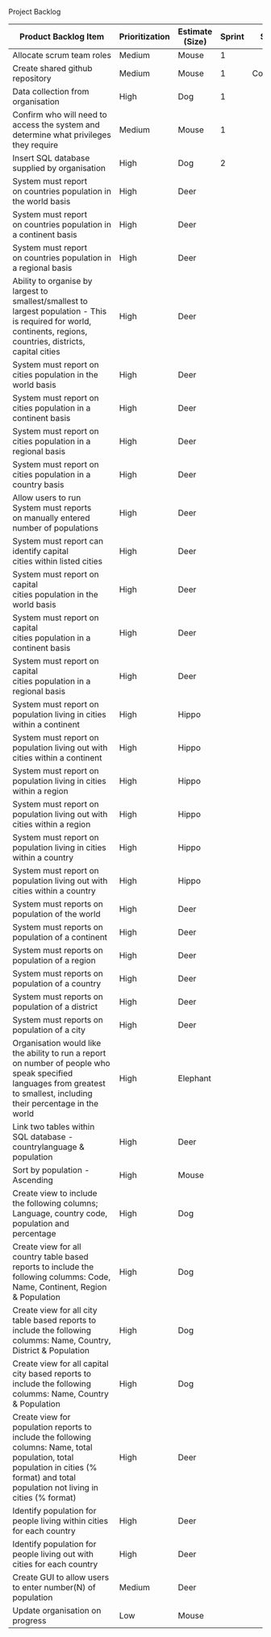 Project Backlog  

| Product Backlog Item                                                                                                                                                                    | Prioritization | Estimate (Size) | Sprint | Status    |
|-----------------------------------------------------------------------------------------------------------------------------------------------------------------------------------------|----------------|-----------------|--------|-----------|
| Allocate scrum team roles                                                                                                                                                               | Medium         | Mouse           | 1      |           |
| Create shared github repository                                                                                                                                                         | Medium         | Mouse           | 1      | Completed |
| Data collection from organisation                                                                                                                                                       | High           | Dog             | 1      |           |
| Confirm who will need to access the system and determine what privileges they require                                                                                                   | Medium         | Mouse           | 1      |           |
| Insert SQL database supplied by organisation                                                                                                                                            | High           | Dog             | 2      |           |
| System must report on countries population in the world basis                                                                                                                           | High           | Deer            |        |           |
| System must report on countries population in a continent basis                                                                                                                         | High           | Deer            |        |           |
| System must report on countries population in a regional basis                                                                                                                          | High           | Deer            |        |           |
| Ability to organise by largest to smallest/smallest to largest population - This is required for world, continents, regions, countries, districts, capital cities                       | High           | Deer            |        |           |
| System must report on cities population in the world basis                                                                                                                              | High           | Deer            |        |           |
| System must report on cities population in a continent basis                                                                                                                            | High           | Deer            |        |           |
| System must report on cities population in a regional basis                                                                                                                             | High           | Deer            |        |           |
| System must report on cities population in a country basis                                                                                                                              | High           | Deer            |        |           |
| Allow users to run System must reports on manually entered number of populations                                                                                                        | High           | Deer            |        |           |
| System must report can identify capital cities within listed cities                                                                                                                     | High           | Deer            |        |           |
| System must report on capital cities population in the world basis                                                                                                                      | High           | Deer            |        |           |
| System must report on capital cities population in a continent basis                                                                                                                    | High           | Deer            |        |           |
| System must report on capital cities population in a regional basis                                                                                                                     | High           | Deer            |        |           |
| System must report on population living in cities within a continent                                                                                                                    | High           | Hippo           |        |           |
| System must report on population living out with cities within a continent                                                                                                              | High           | Hippo           |        |           |
| System must report on population living in cities within a region                                                                                                                       | High           | Hippo           |        |           |
| System must report on population living out with cities within a region                                                                                                                 | High           | Hippo           |        |           |
| System must report on population living in cities within a country                                                                                                                      | High           | Hippo           |        |           |
| System must report on population living out with cities within a country                                                                                                                | High           | Hippo           |        |           |
| System must reports on population of the world                                                                                                                                          | High           | Deer            |        |           |
| System must reports on population of a continent                                                                                                                                        | High           | Deer            |        |           |
| System must reports on population of a region                                                                                                                                           | High           | Deer            |        |           |
| System must reports on population of a country                                                                                                                                          | High           | Deer            |        |           |
| System must reports on population of a district                                                                                                                                         | High           | Deer            |        |           |
| System must reports on population of a city                                                                                                                                             | High           | Deer            |        |           |
| Organisation would like the ability to run a report on number of people who speak specified languages from greatest to smallest, including their percentage in the world                | High           | Elephant        |        |           |
| Link two tables within SQL database - countrylanguage & population                                                                                                                      | High           | Deer            |        |           |
| Sort by population - Ascending                                                                                                                                                          | High           | Mouse           |        |           |
| Create view to include the following columns; Language, country code, population and percentage                                                                                         | High           | Dog             |        |           |
| Create view for all country table based reports to include the following columms: Code, Name, Continent, Region & Population                                                            | High           | Dog             |        |           |
| Create view for all city table based reports to include the following columms: Name, Country, District & Population                                                                     | High           | Dog             |        |           |
| Create view for all capital city based reports to include the following columms: Name, Country & Population                                                                             | High           | Dog             |        |           |
| Create view for population reports to include the following columns: Name, total population, total population in cities (% format) and total population not living in cities (% format) | High           | Deer            |        |           |
| Identify population for people living within cities for each country                                                                                                                    | High           | Deer            |        |           |
| Identify population for people living out with cities for each country                                                                                                                  | High           | Deer            |        |           |
| Create GUI to allow users to enter number(N) of population                                                                                                                              | Medium         | Deer            |        |           |
| Update organisation on progress                                                                                                                                                         | Low            | Mouse           |        |           |

